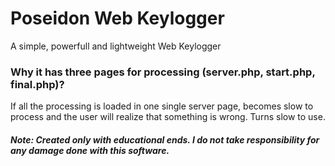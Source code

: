# Poseidon Web Keylogger
A simple, powerfull and lightweight Web Keylogger

### Why it has three pages for processing (server.php, start.php, final.php)?

If all the processing is loaded in one single server page, becomes slow to process and the user will realize that something is wrong. Turns slow to use.

##### Note: Created only with educational ends. I do not take responsibility for any damage done with this software.

